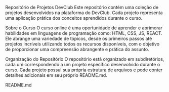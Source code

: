 Repositório de Projetos DevClub
Este repositório contém uma coleção de projetos desenvolvidos na plataforma do DevClub. Cada projeto representa uma aplicação prática dos conceitos aprendidos durante o curso.

Sobre o Curso
O curso online é uma oportunidade de aprender e aprimorar habilidades em linguagens de programação como: HTML, CSS, JS, REACT. Ele abrange uma variedade de tópicos, desde os primeiros passos até projetos incríveis utilizando todos os recursos disponíveis, com o objetivo de proporcionar uma compreensão abrangente e prática do assunto.

Organização do Repositório
O repositório está organizado em subdiretórios, cada um correspondendo a um projeto específico desenvolvido durante o curso. Cada projeto possui sua própria estrutura de arquivos e pode conter detalhes adicionais em seu próprio README.md.

README.md
